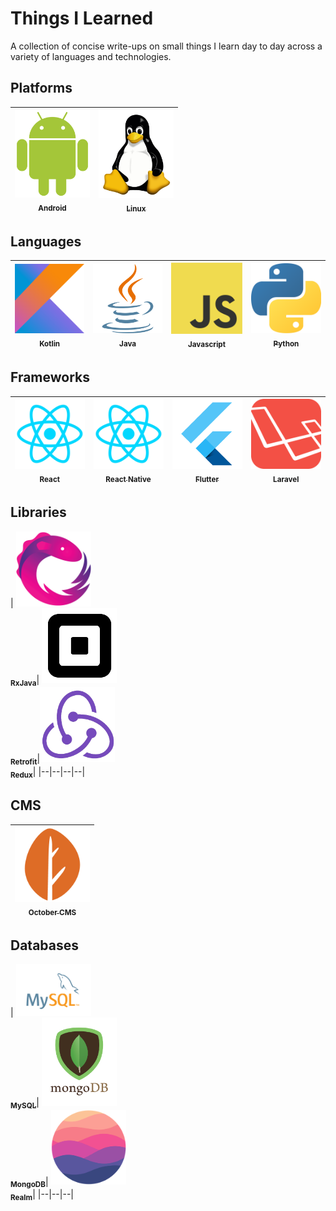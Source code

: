 # Things I Learned

A collection of concise write-ups on small things I learn day to day across a variety of languages and technologies.


## Platforms
| [<img src="https://github.com/kodeartisan/things-i-learned/blob/master/logo/android.png?raw=true" width="120px;" alt="Android"/><br /><sub><b>Android</b></sub>](https://github.com/kodeartisan/things-i-learned/tree/master/android)| [<img src="https://github.com/kodeartisan/things-i-learned/blob/master/logo/linux.png?raw=true" width="120px;" alt="Linux"/><br /><sub><b>Linux</b></sub>](https://github.com/kodeartisan/things-i-learned/tree/master/linux)|
|--|--|

## Languages
| [<img src="https://github.com/kodeartisan/things-i-learned/blob/master/logo/kotlin.png?raw=true" width="120px;" alt="Kotlin"/><br /><sub><b>Kotlin</b></sub>](https://github.com/kodeartisan/things-i-learned/tree/master/kotlin)| [<img src="https://github.com/kodeartisan/things-i-learned/blob/master/logo/java.png?raw=true" width="120px;" alt="Java"/><br /><sub><b>Java</b></sub>](https://github.com/kodeartisan/things-i-learned/tree/master/java)| [<img src="https://github.com/kodeartisan/things-i-learned/blob/master/logo/js.png?raw=true" width="120px;" alt="Javascript"/><br /><sub><b>Javascript</b></sub>](https://github.com/kodeartisan/things-i-learned/tree/master/javascript)|[<img src="https://github.com/kodeartisan/things-i-learned/blob/master/logo/python.png?raw=true" width="120px;" alt="Python"/><br /><sub><b>Python</b></sub>](https://github.com/kodeartisan/things-i-learned/tree/master/python)|
|--|--|--|--|

## Frameworks
| [<img src="https://github.com/kodeartisan/things-i-learned/blob/master/logo/react.png?raw=true" width="120px;" alt="React"/><br /><sub><b>React</b></sub>](https://github.com/kodeartisan/things-i-learned/tree/master/react)| [<img src="https://github.com/kodeartisan/things-i-learned/blob/master/logo/react.png?raw=true" width="120px;" alt="React Native"/><br /><sub><b>React Native</b></sub>](https://github.com/kodeartisan/things-i-learned/tree/master/react-native)| [<img src="https://github.com/kodeartisan/things-i-learned/blob/master/logo/flutter.png?raw=true" width="120px;" alt="Flutter"/><br /><sub><b>Flutter</b></sub>](https://github.com/kodeartisan/things-i-learned/tree/master/flutter)|[<img src="https://github.com/kodeartisan/things-i-learned/blob/master/logo/laravel.png?raw=true" width="120px;" alt="Laravel"/><br /><sub><b>Laravel</b></sub>](https://github.com/kodeartisan/things-i-learned/tree/master/laravel)|
|--|--|--|--|

## Libraries
| [<img src="https://github.com/kodeartisan/things-i-learned/blob/master/logo/rx.png?raw=true" width="120px;" alt="RxJava"/><br /><sub><b>RxJava</b></sub>](https://github.com/kodeartisan/things-i-learned/tree/master/android)| [<img src="https://github.com/kodeartisan/things-i-learned/blob/master/logo/retrofit.png?raw=true" width="120px;" alt="Retrofit"/><br /><sub><b>Retrofit</b></sub>](https://github.com/kodeartisan/things-i-learned/tree/master/retrofit)|[<img src="https://github.com/kodeartisan/things-i-learned/blob/master/logo/redux.png?raw=true" width="120px;" alt="Redux"/><br /><sub><b>Redux</b></sub>](https://github.com/kodeartisan/things-i-learned/tree/master/redux)|
|--|--|--|--|

## CMS
| [<img src="https://github.com/kodeartisan/things-i-learned/blob/master/logo/octobercms.png?raw=true" width="120px;" alt="October CMS"/><br /><sub><b>October CMS</b></sub>](https://github.com/kodeartisan/things-i-learned/tree/master/october-cms)|
|--|

## Databases
| [<img src="https://github.com/kodeartisan/things-i-learned/blob/master/logo/mysql.png?raw=true" width="120px;" alt="MySQL"/><br /><sub><b>MySQL</b></sub>](https://github.com/kodeartisan/things-i-learned/tree/master/mysql)|
[<img src="https://github.com/kodeartisan/things-i-learned/blob/master/logo/mongodb.png?raw=true" width="120px;" alt="MongoDB"/><br /><sub><b>MongoDB</b></sub>](https://github.com/kodeartisan/things-i-learned/tree/master/mongodb)|
 [<img src="https://github.com/kodeartisan/things-i-learned/blob/master/logo/realm.png?raw=true" width="120px;" alt="Realm"/><br /><sub><b>Realm</b></sub>](https://github.com/kodeartisan/things-i-learned/tree/master/realm)|
|--|--|--|


